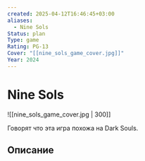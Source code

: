 ```yaml
---
created: 2025-04-12T16:46:45+03:00
aliases:
  - Nine Sols
Status: plan
Type: game
Rating: PG-13
Cover: "[[nine_sols_game_cover.jpg]]"
Year: 2024
---
```


# Nine Sols


![[nine_sols_game_cover.jpg | 300]]

Говорят что эта игра похожа на Dark Souls.

## Описание


